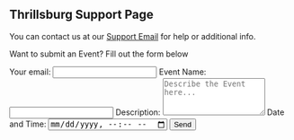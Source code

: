 ## Thrillsburg Support Page

You can contact us at our [Support Email](maito:LokitaApp@gmail.com) for help or additional info.

Want to submit an Event?
Fill out the form below

<form
  action="https://formspree.io/f/mdoyelvq"
  method="POST"
>
  <label>
    Your email:
    <input type="email" name="_replyto">
  </label>
<label>
Event Name:
<input type="text" name="title" id="title">
</label
  <label>
    Description:
    <textarea rows="4" name="description" id="description" placeholder="Describe the Event here..."></textarea>
  </label>
  <label>
  Date and Time:
  <input type="datetime-local" id="birthdaytime" name="birthdaytime">
  </label>
  <button type="submit">Send</button>
</form>



